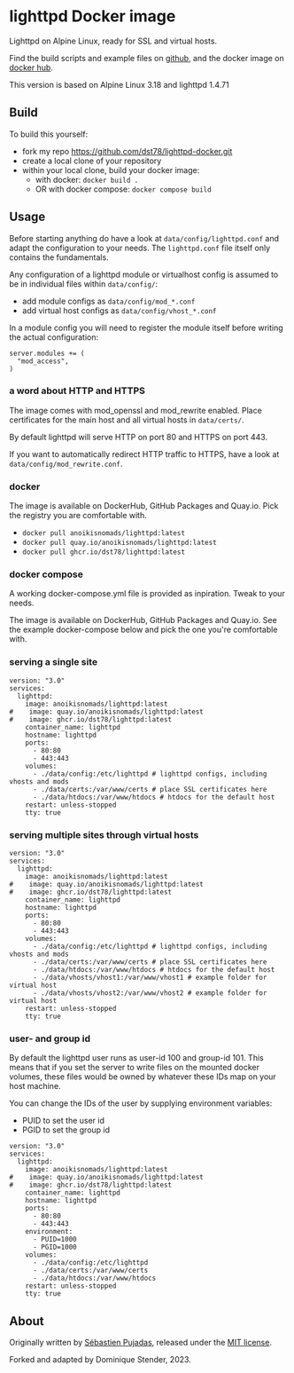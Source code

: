 # lighttpd Docker image

Lighttpd on Alpine Linux, ready for SSL and virtual hosts.

Find the build scripts and example files on [github](https://github.com/dst78/lighttpd-docker/), and the docker image on [docker hub](https://hub.docker.com/repository/docker/anoikisnomads/lighttpd).

This version is based on Alpine Linux 3.18 and lighttpd 1.4.71

## Build

To build this yourself:

* fork my repo https://github.com/dst78/lighttpd-docker.git
* create a local clone of your repository
* within your local clone, build your docker image:
  * with docker: `docker build .`
  * OR with docker compose: `docker compose build`

## Usage

Before starting anything do have a look at `data/config/lighttpd.conf` and adapt the configuration to your needs. The `lighttpd.conf` file itself only contains the fundamentals. 

Any configuration of a lighttpd module or virtualhost config is assumed to be in individual files within `data/config/`: 

* add module configs as `data/config/mod_*.conf`
* add virtual host configs as `data/config/vhost_*.conf`

In a module config you will need to register the module itself before writing the actual configuration:

```
server.modules += (
  "mod_access",
)
```

### a word about HTTP and HTTPS

The image comes with mod_openssl and mod_rewrite enabled. Place certificates for the main host and all virtual hosts in `data/certs/`.

By default lighttpd will serve HTTP on port 80 and HTTPS on port 443.

If you want to automatically redirect HTTP traffic to HTTPS, have a look at `data/config/mod_rewrite.conf`.

### docker

The image is available on DockerHub, GitHub Packages and Quay.io. Pick the registry you are comfortable with.

* `docker pull anoikisnomads/lighttpd:latest`
* `docker pull quay.io/anoikisnomads/lighttpd:latest`
* `docker pull ghcr.io/dst78/lighttpd:latest`

### docker compose

A working docker-compose.yml file is provided as inpiration. Tweak to your needs.

The image is available on DockerHub, GitHub Packages and Quay.io. See the example docker-compose below and pick the one you're comfortable with.

### serving a single site

```
version: "3.0"
services:
  lighttpd:
    image: anoikisnomads/lighttpd:latest
#    image: quay.io/anoikisnomads/lighttpd:latest
#    image: ghcr.io/dst78/lighttpd:latest
    container_name: lighttpd
    hostname: lighttpd
    ports:
      - 80:80
      - 443:443
    volumes:
      - ./data/config:/etc/lighttpd # lighttpd configs, including vhosts and mods
      - ./data/certs:/var/www/certs # place SSL certificates here
      - ./data/htdocs:/var/www/htdocs # htdocs for the default host
    restart: unless-stopped
    tty: true
```

### serving multiple sites through virtual hosts

```
version: "3.0"
services:
  lighttpd:
    image: anoikisnomads/lighttpd:latest
#    image: quay.io/anoikisnomads/lighttpd:latest
#    image: ghcr.io/dst78/lighttpd:latest
    container_name: lighttpd
    hostname: lighttpd
    ports:
      - 80:80
      - 443:443
    volumes:
      - ./data/config:/etc/lighttpd # lighttpd configs, including vhosts and mods
      - ./data/certs:/var/www/certs # place SSL certificates here
      - ./data/htdocs:/var/www/htdocs # htdocs for the default host
      - ./data/vhosts/vhost1:/var/www/vhost1 # example folder for virtual host
      - ./data/vhosts/vhost2:/var/www/vhost2 # example folder for virtual host
    restart: unless-stopped
    tty: true
```

### user- and group id

By default the lighttpd user runs as user-id 100 and group-id 101. This means that if you set the server to write files on the mounted docker volumes, these files would be owned by whatever these IDs map on your host machine.

You can change the IDs of the user by supplying environment variables:

* PUID to set the user id 
* PGID to set the group id 

```
version: "3.0"
services:
  lighttpd:
    image: anoikisnomads/lighttpd:latest
#    image: quay.io/anoikisnomads/lighttpd:latest
#    image: ghcr.io/dst78/lighttpd:latest
    container_name: lighttpd
    hostname: lighttpd
    ports:
      - 80:80
      - 443:443
    environment:
      - PUID=1000
      - PGID=1000
    volumes:
      - ./data/config:/etc/lighttpd
      - ./data/certs:/var/www/certs
      - ./data/htdocs:/var/www/htdocs
    restart: unless-stopped
    tty: true
```


## About

Originally written by [Sébastien Pujadas](http://pujadas.net), released under the [MIT license](http://opensource.org/licenses/MIT).

Forked and adapted by Dominique Stender, 2023.

